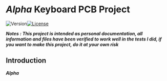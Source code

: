 # ***Alpha*** Keyboard PCB Project

![Version](https://img.shields.io/badge/Version-1.0-blue?style=for-the-badge)[![License](https://img.shields.io/github/license/mazestd/alpha?style=for-the-badge&logo=Github)](https://github.com/mazestd/alpha-project)

***Notes : This project is intended as personal documentation, all information and files have been verified to work well in the tests I did, if you want to make this project, do it at your own risk***


## Introduction

***Alpha*** 
